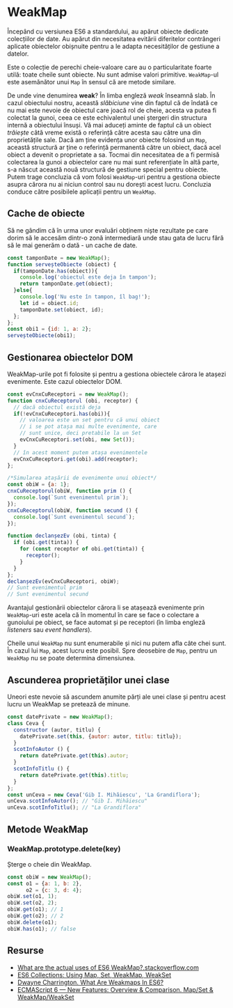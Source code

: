 # WeakMap

Începând cu versiunea ES6 a standardului, au apărut obiecte dedicate colecțiilor de date. Au apărut din necesitatea evitării diferitelor contrângeri aplicate obiectelor obișnuite pentru a le adapta necesităților de gestiune a datelor.

Este o colecție de perechi cheie-valoare care au o particularitate foarte utilă: toate cheile sunt obiecte. Nu sunt admise valori primitive. `WeakMap`-ul este asemănător unui `Map` în sensul că are metode similare.

De unde vine denumirea **weak**? În limba engleză *weak* înseamnă slab. În cazul obiectului nostru, această *slăbiciune* vine din faptul că de îndată ce nu mai este nevoie de obiectul care joacă rol de cheie, acesta va putea fi colectat la gunoi, ceea ce este echivalentul unei ștergeri din structura internă a obiectului însuși. Vă mai aduceți aminte de faptul că un obiect *trăiește* câtă vreme există o referință către acesta sau către una din proprietățile sale. Dacă am ține evidența unor obiecte folosind un `Map`, această structură ar ține o referință permanentă către un obiect, dacă acel obiect a devenit o proprietate a sa. Tocmai din necesitatea de a fi permisă colectarea la gunoi a obiectelor care nu mai sunt referențiate în altă parte, s-a născut această nouă structură de gestiune special pentru obiecte.
Putem trage concluzia că vom folosi `WeakMap`-uri pentru a gestiona obiecte asupra cărora nu ai niciun control sau nu dorești acest lucru. Concluzia conduce către posibilele aplicații pentru un `WeakMap`.

## Cache de obiecte

Să ne gândim că în urma unor evaluări obținem niște rezultate pe care dorim să le accesăm dintr-o zonă intermediară unde stau gata de lucru fără să le mai generăm o dată - un cache de date.

```javascript
const tamponDate = new WeakMap();
function serveșteObiecte (obiect) {
  if(tamponDate.has(obiect)){
    console.log('obiectul este deja în tampon');
    return tamponDate.get(obiect);
  }else{
    console.log('Nu este în tampon, îl bag!');
    let id = obiect.id;
    tamponDate.set(obiect, id);
  };
};
const obi1 = {id: 1, a: 2};
serveșteObiecte(obi1);
```

## Gestionarea obiectelor DOM

WeakMap-urile pot fi folosite și pentru a gestiona obiectele cărora le atașezi evenimente. Este cazul obiectelor DOM.

```javascript
const evCnxCuReceptori = new WeakMap();
function cnxCuReceptorul (obi, receptor) {
  // dacă obiectul există deja
  if(!evCnxCuReceptori.has(obi)){
    // valoarea este un set pentru că unui obiect
    // i se pot atașa mai multe evenimente, care
    // sunt unice, deci pretabile la un Set
    evCnxCuReceptori.set(obi, new Set());
  }
  // în acest moment putem atașa evenimentele
  evCnxCuReceptori.get(obi).add(receptor);
};

/*Simularea atașării de evenimente unui obiect*/
const obiW = {a: 1};
cnxCuReceptorul(obiW, function prim () {
  console.log(`Sunt evenimentul prim`);
});
cnxCuReceptorul(obiW, function secund () {
  console.log(`Sunt evenimentul secund`);
});

function declanșezEv (obi, tinta) {
  if (obi.get(tinta)) {
    for (const receptor of obi.get(tinta)) {
      receptor();
    }
  }
};
declanșezEv(evCnxCuReceptori, obiW);
// Sunt evenimentul prim
// Sunt evenimentul secund
```

Avantajul gestionării obiectelor cărora li se atașează evenimente prin `WeakMap`-uri este acela că în momentul în care se face o colectare a gunoiului pe obiect, se face automat și pe receptori (în limba engleză *listeners* sau *event handlers*).

Cheile unui `WeakMap` nu sunt enumerabile și nici nu putem afla câte chei sunt. În cazul lui `Map`, acest lucru este posibil. Spre deosebire de `Map`, pentru un `WeakMap` nu se poate determina dimensiunea.

## Ascunderea proprietăților unei clase

Uneori este nevoie să ascundem anumite părți ale unei clase și pentru acest lucru un WeakMap se pretează de minune.

```javascript
const datePrivate = new WeakMap();
class Ceva {
  constructor (autor, titlu) {
    datePrivate.set(this, {autor: autor, titlu: titlu});
  }
  scotInfoAutor () {
    return datePrivate.get(this).autor;
  }
  scotInfoTitlu () {
    return datePrivate.get(this).titlu;
  }
};
const unCeva = new Ceva('Gib I. Mihăiescu', 'La Grandiflora');
unCeva.scotInfoAutor(); // "Gib I. Mihăiescu"
unCeva.scotInfoTitlu(); // "La Grandiflora"
```

## Metode WeakMap

### WeakMap.prototype.delete(key)

Șterge o cheie din WeakMap.

```javascript
const obiW = new WeakMap();
const o1 = {a: 1, b: 2},
      o2 = {c: 3, d: 4};
obiW.set(o1, 1);
obiW.set(o2, 2);
obiW.get(o1); // 1
obiW.get(o2); // 2
obiW.delete(o1);
obiW.has(o1); // false
```

## Resurse

-   [What are the actual uses of ES6 WeakMap?.stackoverflow.com](https://stackoverflow.com/questions/29413222/what-are-the-actual-uses-of-es6-weakmap)
-   [ES6 Collections: Using Map, Set, WeakMap, WeakSet](https://www.sitepoint.com/es6-collections-map-set-weakmap-weakset/)
-   [Dwayne Charrington. What Are Weakmaps In ES6?](https://ilikekillnerds.com/2015/02/what-are-weakmaps-in-es6/)
-   [ECMAScript 6 — New Features: Overview & Comparison. Map/Set & WeakMap/WeakSet](http://es6-features.org/#WeakLinkDataStructures)
